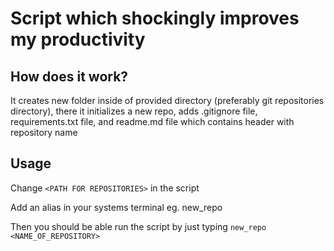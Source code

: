 # Script which shockingly improves my productivity
## How does it work?
It creates new folder inside of provided directory (preferably git repositories directory), there it initializes a new repo, adds .gitignore file, requirements.txt file, and readme.md file which contains header with repository name 
## Usage
Change `<PATH FOR REPOSITORIES>` in the script  

Add an alias in your systems terminal eg. new_repo  

Then you should be able run the script by just typing `new_repo <NAME_OF_REPOSITORY>`  

